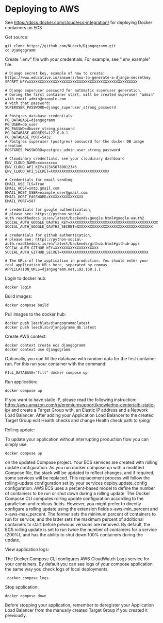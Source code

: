 # Deploying to AWS

See https://docs.docker.com/cloud/ecs-integration/  for deploying Docker containers on ECS

Get source:
```
git clone https://github.com/NLeech/Djangogramm.git
cd Djangogramm
```

Create ".env" file with your credentials.
For example, see ".env_example" file:
```
# Django secret key, example of how to create: https://www.educative.io/answers/how-to-generate-a-django-secretkey
SECRET_KEY=XXXXXXXXXXXXXXXXXXXXXXXXXXXXXXXXXXXXXXXXXXXXXXXXXX

# Django superuser password for automatic superuser generation.
# During the first container start, will be created superuser "admin" with email admin@example.com
# with that password:
SUPERUSER_PASSWORD=django_superuser_strong_password

# Postgres database credentials
PG_DATABASE=djangogramm
PG_USER=db_user
PG_PASSWD=dbuser_strong_password
PG_DATABASE_ADDRESS=127.0.0.1
PG_DATABASE_PORT=5432
# Postgres superuser (postgres) password for the docker DB image creation
POSTGRES_PASSWORD=postgres_admin_user_strong_password

# Cloudinary credentials, see your cloudinary dashboard
ENV_CLOUD_NAME=xxxxxxxxx
ENV_CLOUD_API_KEY=123456789012345
ENV_CLOUD_API_SECRET=XXXXXXXXXXXXXXXXXXXXXXXXXXX

# Credentials for email sending
EMAIL_USE_TLS=True
EMAIL_HOST=smtp.gmail.com
EMAIL_HOST_USER=example_user@gmail.com
EMAIL_HOST_PASSWORD=XXXXXXXXXXXXXXXX
EMAIL_PORT=587

# credentials for google authentication,
# please see: https://python-social-auth.readthedocs.io/en/latest/backends/google.html#google-oauth2
SOCIAL_AUTH_GOOGLE_OAUTH2_KEY=XXXXXXXXXXXXXXXXXXXXXXXXXXXXXXXXXXXXXXXXXXXXXXXXXXXXXXXXXXXXXXXXXXXXXXXXX
SOCIAL_AUTH_GOOGLE_OAUTH2_SECRET=XXXXXXXXXXXXXXXXXXXXXXXXXXXXXXXXXXX

# credentials for github authentication,
# please see: https://python-social-auth.readthedocs.io/en/latest/backends/github.html#github-apps
SOCIAL_AUTH_GITHUB_KEY=XXXXXXXXXXXXXXXXXXXX
SOCIAL_AUTH_GITHUB_SECRET=XXXXXXXXXXXXXXXXXXXXXXXXXXXXXXXXXXXXXXXX

# The URLs of the application in production. You should enter your real application URLs here, separated by commas.
APPLICATION_URLS=djangogramm.net,192.168.1.1
```

Login to docker hub:
```
docker login
```

Build images:
```
docker compose build
```

Pull images to the docker hub:
```
docker push leechlab/djangogramm:latest
docker push leechlab/djangogramm_db:latest
```

Create AWS context:
```
docker context create ecs djangogramm
docker context use djangogramm
```

Optionally, you can fill the database with random data for the first container run. 
For this run your container with the command:
```
FILL_DATABASE="fill" docker compose up
```

Run application:
```
docker compose up
```

If you want to have static IP, please read the following instruction: https://aws.amazon.com/ru/premiumsupport/knowledge-center/alb-static-ip/ and create a Target Group with, an Elastic IP address and a Network Load Balancer. 
After adding your Application Load Balancer to the created Target Group edit Health checks and change Health check path to /ping/ 

Rolling update:

To update your application without interrupting production flow you can simply use
```
docker compose up
```
on the updated Compose project. Your ECS services are created with rolling update configuration. As you run docker compose up with a modified Compose file, the stack will be updated to reflect changes, and if required, some services will be replaced. This replacement process will follow the rolling-update configuration set by your services deploy.update_config configuration.
AWS ECS uses a percent-based model to define the number of containers to be run or shut down during a rolling update. The Docker Compose CLI computes rolling update configuration according to the parallelism and replicas fields. However, you might prefer to directly configure a rolling update using the extension fields x-aws-min_percent and x-aws-max_percent. The former sets the minimum percent of containers to run for service, and the latter sets the maximum percent of additional containers to start before previous versions are removed.
By default, the ECS rolling update is set to run twice the number of containers for a service (200%), and has the ability to shut down 100% containers during the update.

View application logs:

The Docker Compose CLI configures AWS CloudWatch Logs service for your containers. By default you can see logs of your compose application the same way you check logs of local deployments:
```
 docker compose logs
```

Stop application:
```
docker compose down
```
Before stopping your application, remember to deregister your Application Load Balancer from the manually created Target Group if you created it previously.